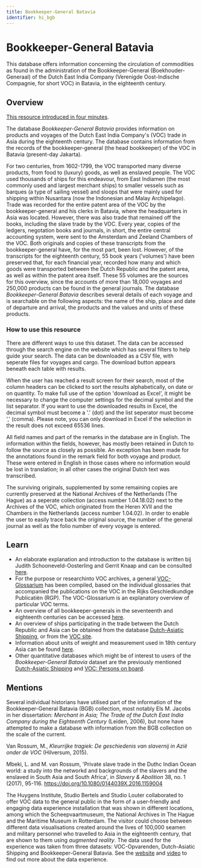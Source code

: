 ```yaml
---
title: Bookkeeper-General Batavia
identifier: hi_bgb
---
```

# Bookkeeper-General Batavia
This database offers information concerning the circulation of commodities as found in the administration of the Bookkeeper-General (Boekhouder-Generaal) of the Dutch East India Company (Verenigde Oost-Indische Compagnie, for short VOC) in Batavia, in the eighteenth century.

## Overview
[This resource introduced in four minutes](https://vimeo.com/72899160).

The database *Bookkeeper-General Batavia* provides information on products and voyages of the Dutch East India Company's (VOC) trade in Asia during the eighteenth century. The database contains information from the records of the bookkeeper-general (the head bookkeeper) of the VOC in Batavia (present-day Jakarta).

For two centuries, from 1602-1799, the VOC transported many diverse products, from food to (luxury) goods, as well as enslaved people. The VOC used thousands of ships for this endeavour, from East Indiamen (the most commonly used and largest merchant ships) to smaller vessels such as barques (a type of sailing vessel) and sloops that were mainly used for shipping within Nusantara (now the Indonesian and Malay Archipelago). Trade was recorded for the entire patent area of the VOC by the bookkeeper-general and his clerks in Batavia, where the headquarters in Asia was located. However, there was also trade that remained off the books, including the slave trade by the VOC. Every year, copies of the ledgers, negotation books and journals, in short, the entire central accounting system, were sent to the Amsterdam and Zeeland Chambers of the VOC. Both originals and copies of these transcripts from the bookkeeper-general have, for the most part, been lost. However, of the transcripts for the eighteenth century, 55 book years ('volumes') have  been preserved that, for each financial year, recorded how many and which goods were transported between the Dutch Republic and the patent area, as well as within the patent area itself. These 55 volumes are the sources for this overview, since the accounts of more than 18,000 voyages and 250,000 products can be found in the general journals. The database *Bookkeeper-General Batavia* describes several details of each voyage and is searchable on the following aspects: the name of the ship, place and date of departure and arrival, the products and the values and units of these products. 

### How to use this resource
There are different ways to use this dataset. The data can be accessed through the search engine on the website which has several filters to help guide your search. The data can be downloaded as a CSV file, with seperate files for voyages and cargo. The download button appears beneath each table with results. 

When the user has reached a result screen for their search, most of the column headers can be clicked to sort the results alphabetically, on date or on quantity. To make full use of the option 'download as Excel', it might be necessary to change the computer settings for the decimal symbol and the list separator. If you want to use the downloaded results in Excel, the decimal symbol must become a '.' (dot) and the list seperator must become ',' (comma). Please note, you can only download in Excel if the selection in the result does not exceed 65536 lines.

All field names and part of the remarks in the database are in English. The information within the fields, however, has mostly been retained in Dutch to follow the source as closely as possible. An exception has been made for the annotations found in the remark field for both voyage and product. These were entered in English in those cases where no information would be lost in translation; in all other cases the original Dutch text was transcribed. 

The surviving originals, supplemented by some remaining copies are currently preserved at the National Archives of the Netherlands (The Hague) as a seperate collection (access number 1.04.18.02) next to the Archives of the VOC, which originated from the Heren XVII and the Chambers in the Netherlands (access number 1.04.02). In order to enable the user to easily trace back the original source, the number of the general journal as well as the folio number of every voyage is entered. 

## Learn
- An elaborate explanation and introduction to the database is written bij Judith Schooneveld-Oosterling and Gerrit Knaap and can be consulted [here](https://bgb.huygens.knaw.nl/?page_id=8).
- For the purpose or researchinto VOC archives, a general [VOC-Glossarium](https://resources.huygens.knaw.nl/vocglossarium) has been compiled, based on the individual glossaries that accompanied the publications on the VOC in the Rijks Geschiedkundige Publicatiën (RGP). The VOC-Glossarium is an explanatory overview of particular VOC terms. 
- An overview of all bookkeeper-generals in the seventeenth and eighteenth centuries can be accessed [here](http://bgb.huygens.knaw.nl/wp-content/uploads/2016/03/Overview-of-Bookkeepers-General.docx).
- An overview of ships participating in the trade between the Dutch Republic and Asia can be obtained from the database [Dutch-Asiatic Shipping](https://resources.huygens.knaw.nl/das), or from the [VOC site](https://www.vocsite.nl/schepen/vergaan.php).
- Information about units of weight and measurement used in 18th century Asia can be found [here](http://www.biodiversitylibrary.org/item/127789#page/443/mode/1up).
- Other quantitative databases which might be of interest to users of the *Bookkeeper-General Batavia* dataset are the previously mentioned [Dutch-Asiatic Shipping](https://resources.huygens.knaw.nl/das) and [VOC: Persons on board](https://www.nationaalarchief.nl/onderzoeken/index/nt00444?activeTab=nt).

## Mentions
Several individual historians have utilised part of the information of the Bookkeeper-General Batavia (BGB) collection, most notably Els M. Jacobs in her dissertation: *Merchant in Asia; The Trade of the Dutch East India Company during the Eighteenth Century* (Leiden, 2006), but none have attempted to make a database with information from the BGB collection on the scale of the current. 

Van Rossum, M., *Kleurrijke tragiek: De geschiedenis van slavernij in Azië onder de VOC* (Hilversum, 2015). 

Mbeki, L. and M. van Rossum, 'Private slave trade in the Duthc Indian Ocean world: a study into the networkd and backgrounds of the slavers and the enslaved in South Asia and South Africa', in *Slavery & Abolition* 38, no. 1 (2017), 95-116. https://doi.org/10.1080/0144039X.2016.1159004

The Huygens Institute, Studio Bertels and Studio Louter collaborated to offer VOC data to the general public in the form of a user-friendly and engaging data experience installation that was shown in different locations, among which the Scheepvaartmuseum, the National Archives in The Hague and the Maritime Museum in Rotterdam. The visitor could choose between different data visualisations created around the lives of 100,000 seamen and military personnel who travelled to Asia in the eighteenth century, that are shown to them using *augmented reality*. The data used for the experience was taken from three datasets: VOC-Opvarenden, Dutch-Asiatic Shipping and Bookkeeper-General Batavia. See the [website](https://vocdataexperience.nl) and [video](https://youtu.be/8ubKkYi-6Ak) to find out more about the data experience.
